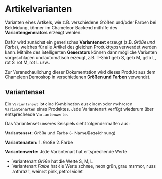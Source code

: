# Artikelvarianten

Varianten eines Artikels, wie z.B. verschiedene Größen und/oder Farben bei Bekleidung, können im Chameleon Backend mithilfe des **Variantengenerators** erzeugt werden.

Dafür wird zunächst ein generisches **Variantenset** erzeugt \(z.B. _Größe und Farbe_\), welches für alle Artikel des gleichen Produkttyps verwendet werden kann. Mithilfe des intelligenten **Generators** können dann mögliche Varianten vorgeschlagen und automatisch erzeugt, z.B. T-Shirt gelb S, gelb M, gelb L, rot S, rot M, rot L usw..

Zur Veranschaulichung dieser Dokumentation wird dieses Produkt aus dem Chameleon Demoshop in verschiedenen **Größen und Farben** verwendet.

## Variantenset

Ein `Variantenset` ist eine Kombination aus einem oder mehreren `Variantenarten` eines Produktes. Jede Variantenart verfügt wiederum über entsprechende `Variantenwerte`.

Das Variantenset unseres Beispiels sieht folgendermaßen aus:

**Variantenset:** Größe und Farbe \(= Name/Bezeichnung\)

**Variantenarten:** 1. Größe 2. Farbe

**Variantenwerte:** Jede Variantenart hat entsprechende Werte

* Variantenart _Größe_ hat die Werte S, M, L
* Variantenart _Farbe_ hat die Werte schnee, neon grün, grau marmor, nuss anthrazit, weinrot pink, petrol violet

